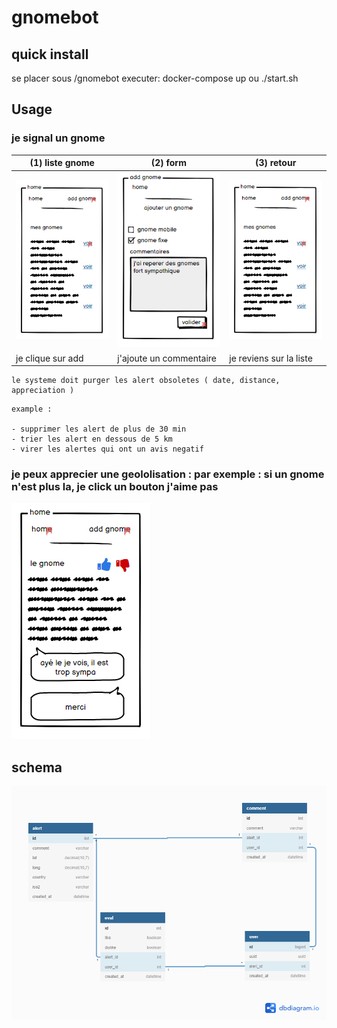 # gnomebot

## quick install

se placer sous /gnomebot
executer: 
    docker-compose up
    ou
    ./start.sh

## Usage

###  je signal un gnome

(1) liste gnome | (2) form | (3) retour 
--| -- | --
![](./docs/100.PNG) | ![](./docs/110.PNG) | ![](./docs/100.PNG)
je clique sur add | j'ajoute un commentaire | je reviens sur la liste

```
le systeme doit purger les alert obsoletes ( date, distance, appreciation )
```

    example : 
    
    - supprimer les alert de plus de 30 min
    - trier les alert en dessous de 5 km
    - virer les alertes qui ont un avis negatif 

###  je peux apprecier une geololisation : par exemple : si un gnome n'est plus la, je click un bouton j'aime pas

![](./docs/120.PNG)

## schema

![sql](./docs/gnomebot.png)